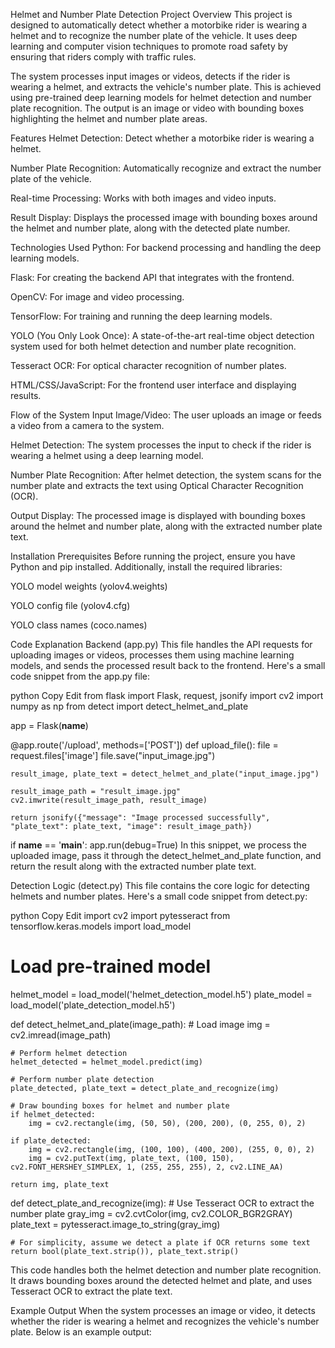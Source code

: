 Helmet and Number Plate Detection
Project Overview
This project is designed to automatically detect whether a motorbike rider is wearing a helmet and to recognize the number plate of the vehicle. It uses deep learning and computer vision techniques to promote road safety by ensuring that riders comply with traffic rules.

The system processes input images or videos, detects if the rider is wearing a helmet, and extracts the vehicle's number plate. This is achieved using pre-trained deep learning models for helmet detection and number plate recognition. The output is an image or video with bounding boxes highlighting the helmet and number plate areas.

Features
Helmet Detection: Detect whether a motorbike rider is wearing a helmet.

Number Plate Recognition: Automatically recognize and extract the number plate of the vehicle.

Real-time Processing: Works with both images and video inputs.

Result Display: Displays the processed image with bounding boxes around the helmet and number plate, along with the detected plate number.

Technologies Used
Python: For backend processing and handling the deep learning models.

Flask: For creating the backend API that integrates with the frontend.

OpenCV: For image and video processing.

TensorFlow: For training and running the deep learning models.

YOLO (You Only Look Once): A state-of-the-art real-time object detection system used for both helmet detection and number plate recognition.

Tesseract OCR: For optical character recognition of number plates.

HTML/CSS/JavaScript: For the frontend user interface and displaying results.

Flow of the System
Input Image/Video: The user uploads an image or feeds a video from a camera to the system.

Helmet Detection: The system processes the input to check if the rider is wearing a helmet using a deep learning model.

Number Plate Recognition: After helmet detection, the system scans for the number plate and extracts the text using Optical Character Recognition (OCR).

Output Display: The processed image is displayed with bounding boxes around the helmet and number plate, along with the extracted number plate text.

Installation
Prerequisites
Before running the project, ensure you have Python and pip installed. Additionally, install the required libraries:



YOLO model weights (yolov4.weights)

YOLO config file (yolov4.cfg)

YOLO class names (coco.names)





Code Explanation
Backend (app.py)
This file handles the API requests for uploading images or videos, processes them using machine learning models, and sends the processed result back to the frontend. Here's a small code snippet from the app.py file:

python
Copy
Edit
from flask import Flask, request, jsonify
import cv2
import numpy as np
from detect import detect_helmet_and_plate

app = Flask(__name__)

@app.route('/upload', methods=['POST'])
def upload_file():
    file = request.files['image']
    file.save("input_image.jpg")
    
    result_image, plate_text = detect_helmet_and_plate("input_image.jpg")
    
    result_image_path = "result_image.jpg"
    cv2.imwrite(result_image_path, result_image)

    return jsonify({"message": "Image processed successfully", "plate_text": plate_text, "image": result_image_path})

if __name__ == '__main__':
    app.run(debug=True)
In this snippet, we process the uploaded image, pass it through the detect_helmet_and_plate function, and return the result along with the extracted number plate text.

Detection Logic (detect.py)
This file contains the core logic for detecting helmets and number plates. Here's a small code snippet from detect.py:

python
Copy
Edit
import cv2
import pytesseract
from tensorflow.keras.models import load_model

# Load pre-trained model
helmet_model = load_model('helmet_detection_model.h5')
plate_model = load_model('plate_detection_model.h5')

def detect_helmet_and_plate(image_path):
    # Load image
    img = cv2.imread(image_path)
    
    # Perform helmet detection
    helmet_detected = helmet_model.predict(img)
    
    # Perform number plate detection
    plate_detected, plate_text = detect_plate_and_recognize(img)
    
    # Draw bounding boxes for helmet and number plate
    if helmet_detected:
        img = cv2.rectangle(img, (50, 50), (200, 200), (0, 255, 0), 2)
    
    if plate_detected:
        img = cv2.rectangle(img, (100, 100), (400, 200), (255, 0, 0), 2)
        img = cv2.putText(img, plate_text, (100, 150), cv2.FONT_HERSHEY_SIMPLEX, 1, (255, 255, 255), 2, cv2.LINE_AA)

    return img, plate_text

def detect_plate_and_recognize(img):
    # Use Tesseract OCR to extract the number plate
    gray_img = cv2.cvtColor(img, cv2.COLOR_BGR2GRAY)
    plate_text = pytesseract.image_to_string(gray_img)
    
    # For simplicity, assume we detect a plate if OCR returns some text
    return bool(plate_text.strip()), plate_text.strip()
This code handles both the helmet detection and number plate recognition. It draws bounding boxes around the detected helmet and plate, and uses Tesseract OCR to extract the plate text.

Example Output
When the system processes an image or video, it detects whether the rider is wearing a helmet and recognizes the vehicle's number plate. Below is an example output:


